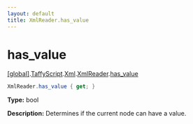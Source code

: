 ```yaml
---
layout: default
title: XmlReader.has_value
---
```


# has_value

[\[global\]]({{site.baseurl}}/docs/).[TaffyScript]({{site.baseurl}}/docs/TaffyScript/).[Xml]({{site.baseurl}}/docs/TaffyScript/Xml/).[XmlReader]({{site.baseurl}}/docs/TaffyScript/Xml/XmlReader/).[has_value]({{site.baseurl}}/docs/TaffyScript/Xml/XmlReader/has_value/)

```cs
XmlReader.has_value { get; }
```

**Type:** bool

**Description:** Determines if the current node can have a value.
